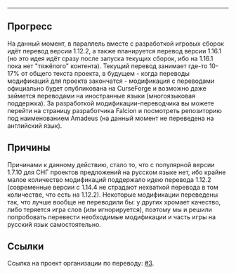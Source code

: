 ** **

## Прогресс

На данный момент, в параллель вместе с разработкой игровых сборок идёт перевод версии 1.12.2, а также планируется перевод версии 1.16.1 (но это идея идёт сразу после запуска текущих сборок, ибо на 1.16.1 пока нет "тяжёлого" контента). Текущий перевод занимает где-то 10-17% от общего текста проекта, в будущем - когда переводы модификаций для проекта закончатся - модификация с переводами официально будет опубликована на CurseForge и возможно даже займется переводами на иностранные языки (многоязыковая поддержка). За разработкой модификации-переводчика вы можете перейти на страницу разработчика Falcion и посмотреть репозиторию под наименованием Amadeus (на данный момент не переведена на английский язык).

## Причины

Причинами к данному действию, стало то, что с популярной версии 1.7.10 для СНГ проектов предложений на русском языке нет, ибо крайне малое количество модификаций поддержало идею перевода 1.12.2 (современные версии с 1.14.4 не страдают нехваткой перевода в том количестве, что есть на 1.12.2). Некоторые модификации переведены так, что лучше вообще не переводили бы: у других хромает качество, либо теряется игра слов (или игнорируется), поэтому мы и решили попробовать перевести необходимые модификации и часть игры на русский язык самостоятельно.

## Ссылки

Ссылка на проект организации по переводу: [#3](https://github.com/orgs/Avandelta/projects/3).

